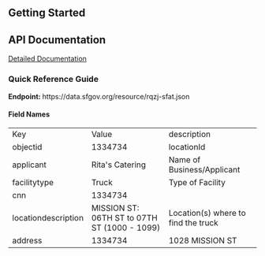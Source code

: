 <h2> Getting Started </h2>

<h2> API Documentation </h2>
<a target="_blank" href="https://dev.socrata.com/foundry/data.sfgov.org/rqzj-sfat">Detailed Documentation</a>

<h3>Quick Reference Guide</h3>
<b>Endpoint: </b> https://data.sfgov.org/resource/rqzj-sfat.json
<h4>Field Names</h4>
<table style="width: 100%;">
<tbody>
  <tr><td>Key</td><td>Value</td><td>description</td></tr>
  
<tr><td>objectid</td><td>1334734</td><td>locationId</td></tr>
<tr><td>applicant</td><td>Rita's Catering</td><td>Name of Business/Applicant</td></tr>
<tr><td>facilitytype</td><td>Truck</td><td>Type of Facility</td></tr>
<tr><td>cnn</td><td>1334734</td><td></td></tr>
<tr><td>locationdescription</td><td>MISSION ST: 06TH ST to 07TH ST (1000 - 1099)</td><td>Location(s) where to find the truck</td></tr>
<tr><td>address</td><td>1334734</td><td>1028 MISSION ST</td></tr>
</tbody>
</table>
